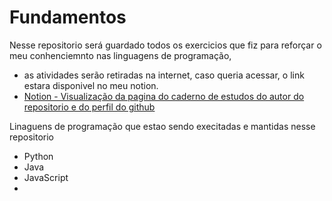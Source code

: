 # Fundamentos

Nesse repositorio será guardado todos os exercicios que fiz para reforçar o meu conhenciemnto nas linguagens de programação,
 - as atividades serão retiradas na internet, caso queria acessar, o link estara disponivel no meu notion.
 - [Notion - Visualização da pagina do caderno de estudos do autor do repositorio e do perfil do github](https://www.notion.so/Caderno-de-Estudos-e42b421e8deb49dcbfa03025794d83da)

Linaguens de programação que estao sendo execitadas e mantidas nesse repositorio
 - Python
 - Java
 - JavaScript
 - 

